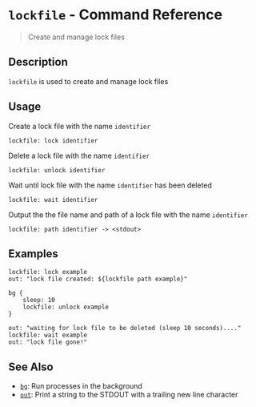 # `lockfile` - Command Reference

> Create and manage lock files

## Description

`lockfile` is used to create and manage lock files

## Usage

Create a lock file with the name `identifier`

    lockfile: lock identifier
    
Delete a lock file with the name `identifier`

    lockfile: unlock identifier
    
Wait until lock file with the name `identifier` has been deleted

    lockfile: wait identifier
    
Output the the file name and path of a lock file with the name `identifier`

    lockfile: path identifier -> <stdout>

## Examples

    lockfile: lock example
    out: "lock file created: ${lockfile path example}"
    
    bg {
        sleep: 10
        lockfile: unlock example
    }
    
    out: "waiting for lock file to be deleted (sleep 10 seconds)...."
    lockfile: wait example
    out: "lock file gone!"

## See Also

* [`bg`](../commands/bg.md):
  Run processes in the background
* [`out`](../commands/out.md):
  Print a string to the STDOUT with a trailing new line character